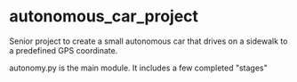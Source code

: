 # autonomous_car_project
Senior project to create a small autonomous car that drives on a sidewalk to a predefined GPS coordinate.

autonomy.py is the main module. It includes a few completed "stages"
